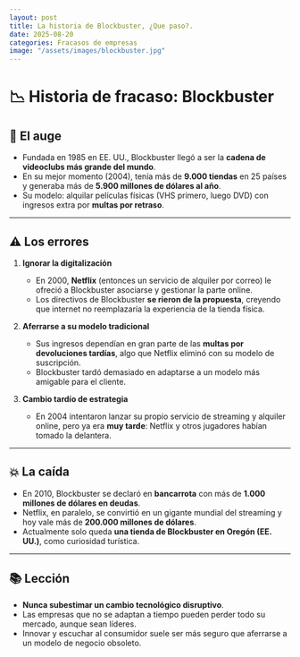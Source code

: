 ```yaml
---
layout: post
title: La historia de Blockbuster, ¿Que paso?.
date: 2025-08-20
categories: Fracasos de empresas
image: "/assets/images/blockbuster.jpg"
---
```







# 📉 Historia de fracaso: Blockbuster

## 🚀 El auge
- Fundada en 1985 en EE. UU., Blockbuster llegó a ser la **cadena de videoclubs más grande del mundo**.  
- En su mejor momento (2004), tenía más de **9.000 tiendas** en 25 países y generaba más de **5.900 millones de dólares al año**.  
- Su modelo: alquilar películas físicas (VHS primero, luego DVD) con ingresos extra por **multas por retraso**.  

---

## ⚠️ Los errores
1. **Ignorar la digitalización**  
   - En 2000, **Netflix** (entonces un servicio de alquiler por correo) le ofreció a Blockbuster asociarse y gestionar la parte online.  
   - Los directivos de Blockbuster **se rieron de la propuesta**, creyendo que internet no reemplazaría la experiencia de la tienda física.  

2. **Aferrarse a su modelo tradicional**  
   - Sus ingresos dependían en gran parte de las **multas por devoluciones tardías**, algo que Netflix eliminó con su modelo de suscripción.  
   - Blockbuster tardó demasiado en adaptarse a un modelo más amigable para el cliente.  

3. **Cambio tardío de estrategia**  
   - En 2004 intentaron lanzar su propio servicio de streaming y alquiler online, pero ya era **muy tarde**: Netflix y otros jugadores habían tomado la delantera.  

---

## 💥 La caída
- En 2010, Blockbuster se declaró en **bancarrota** con más de **1.000 millones de dólares en deudas**.  
- Netflix, en paralelo, se convirtió en un gigante mundial del streaming y hoy vale más de **200.000 millones de dólares**.  
- Actualmente solo queda **una tienda de Blockbuster en Oregón (EE. UU.)**, como curiosidad turística.  

---

## 📚 Lección
- **Nunca subestimar un cambio tecnológico disruptivo**.  
- Las empresas que no se adaptan a tiempo pueden perder todo su mercado, aunque sean líderes.  
- Innovar y escuchar al consumidor suele ser más seguro que aferrarse a un modelo de negocio obsoleto.  
